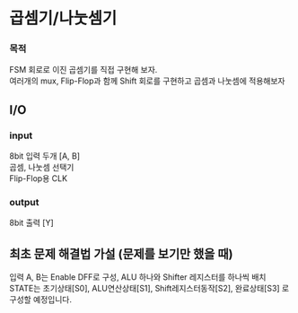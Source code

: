 # 곱셈기/나눗셈기
### 목적
FSM 회로로 이진 곱셈기를 직접 구현해 보자.<br>
여러개의 mux, Flip-Flop과 함께 Shift 회로를 구현하고 곱셈과 나눗셈에 적용해보자

## I/O
### input
8bit 입력 두개 [A, B]<br>
곱셈, 나눗셈 선택기<br>
Flip-Flop용 CLK<br>

### output 
8bit 출력 [Y]

## 최초 문제 해결법 가설 (문제를 보기만 했을 때)
입력 A, B는 Enable DFF로 구성, ALU 하나와 Shifter 레지스터를 하나씩 배치<br>
STATE는 초기상태[S0], ALU연산상태[S1], Shift레지스터동작[S2], 완료상태[S3] 로 구성할 예정입니다.